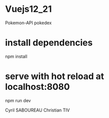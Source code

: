# Vuejs12_21

Pokemon-API pokedex

# install dependencies
npm install

# serve with hot reload at localhost:8080
npm run dev

Cyril SABOUREAU Christian TIV
